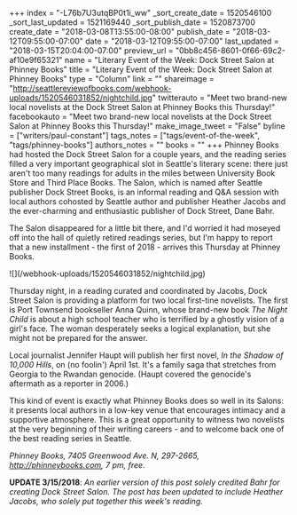 +++
index = "-L76b7U3utqBP0t1i_ww"
_sort_create_date = 1520546100
_sort_last_updated = 1521169440
_sort_publish_date = 1520873700
create_date = "2018-03-08T13:55:00-08:00"
publish_date = "2018-03-12T09:55:00-07:00"
date = "2018-03-12T09:55:00-07:00"
last_updated = "2018-03-15T20:04:00-07:00"
preview_url = "0bb8c456-8601-0f66-69c2-af10e9f65321"
name = "Literary Event of the Week: Dock Street Salon at Phinney Books"
title = "Literary Event of the Week: Dock Street Salon at Phinney Books"
type = "Column"
link = ""
shareimage = "http://seattlereviewofbooks.com/webhook-uploads/1520546031852/nightchild.jpg"
twitterauto = "Meet two brand-new local novelists at the Dock Street Salon at Phinney Books this Thursday!"
facebookauto = "Meet two brand-new local novelists at the Dock Street Salon at Phinney Books this Thursday!"
make_image_tweet = "False"
byline = ["writers/paul-constant"]
tags_notes = ["tags/event-of-the-week", "tags/phinney-books"]
authors_notes = ""
books = ""
+++
Phinney Books had hosted the Dock Street Salon for a couple years, and the reading series filled a very important geographical slot in Seattle's literary scene: there just aren't too many readings for adults in the miles between University Book Store and Third Place Books. The Salon, which is named after Seattle publisher Dock Street Books, is an informal reading and Q&A session with local authors cohosted by Seattle author and publisher Heather Jacobs and the ever-charming and enthusiastic publisher of Dock Street, Dane Bahr.

The Salon disappeared for a little bit there, and I'd worried it had moseyed off into the hall of quietly retired readings series, but I'm happy to report that a new installment - the first of 2018 - arrives this Thursday at Phinney Books.

<p class="image-left">![](/webhook-uploads/1520546031852/nightchild.jpg)</p>

Thursday night, in a reading curated and coordinated by Jacobs, Dock Street Salon is providing a platform for two local first-tine novelists. The first is Port Townsend bookseller Anna Quinn, whose brand-new book *The Night Child* is about a high school teacher who is terrified by a ghostly vision of a girl's face. The woman desperately seeks a logical explanation, but she might not be prepared for the answer.

Local journalist Jennifer Haupt will publish her first novel, *In the Shadow of 10,000 Hills*, on (no foolin') April 1st. It's a family saga that stretches from Georgia to the Rwandan genocide. (Haupt covered the genocide's aftermath as a reporter in 2006.)

This kind of event is exactly what Phinney Books does so well in its Salons: it presents local authors in a low-key venue that encourages intimacy and a supportive atmosphere. This is a great opportunity to witness two novelists at the very beginning of their writing careers - and to welcome back one of the best reading series in Seattle.

*Phinney Books, 7405 Greenwood Ave. N, 297-2665, http://phinneybooks.com, 7 pm, free.*

**UPDATE 3/15/2018**: *An earlier version of this post solely credited Bahr for creating Dock Street Salon. The post has been updated to include Heather Jacobs, who solely put together this week's reading.*